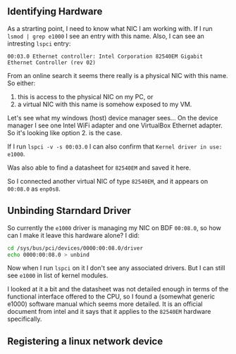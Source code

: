## Identifying Hardware
As a strarting point, I need to know what NIC I am working with.
If I run `lsmod | grep e1000` I see an entry with this name.
Also, I can see an intresting `lspci` entry:
```
00:03.0 Ethernet controller: Intel Corporation 82540EM Gigabit Ethernet Controller (rev 02)
```
From an online search it seems there really is a physical NIC with this name.
So either:
1. this is access to the physical NIC on my PC, or
2. a virtual NIC with this name is somehow exposed to my VM.

Let's see what my windows (host) device manager sees...
On the device manager I see one Intel WiFi adapter and one VirtualBox Ethernet adapter.
So it's looking like option 2. is the case.

If I run `lspci -v -s 00:03.0` I can also confirm that `Kernel driver in use: e1000`.

Was also able to find a datasheet for `82540EM` and saved it here.

So I connected another virtual NIC of type `82540EM`, and it appears on `00:08.0` as `enp0s8`.

## Unbinding Starndard Driver
So currently the `e1000` driver is managing my NIC on BDF `00:08.0`, so how can I make it leave this hardware alone?
I did:
```bash
cd /sys/bus/pci/devices/0000:00:08.0/driver
echo 0000:00:08.0 > unbind
```
Now when I run `lspci` on it I don't see any associated drivers.
But I can still see `e1000` in list of kernel modules.

I looked at it a bit and the datasheet was not detailed enough in terms of the functional interface offered to the CPU, so I found a (somewhat generic e1000) software manual which seems more detailed. It is an official document from intel and it says that it applies to the `82540EM` hardware specifically.

## Registering a linux network device
